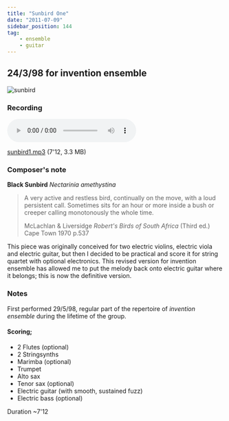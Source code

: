 ```yaml
---
title: "Sunbird One"
date: "2011-07-09"
sidebar_position: 144
tag:
    - ensemble
    - guitar
---
```


## 24/3/98 for invention ensemble

![](/img/sunbird.png "sunbird")

### Recording

<audio controls>
  <source src="/catalog/sunbird1.mp3"/>
</audio>

[sunbird1.mp3](pathname:///catalog/sunbird1.mp3) (7'12, 3.3 MB)


### Composer's note

**Black Sunbird** _Nectarinia amethystina_

> A very active and restless bird, continually on the move, with a loud persistent call. Sometimes sits for an hour or more inside a bush or creeper calling monotonously the whole time.
> 
> McLachlan & Liversidge _Robert's Birds of South Africa_ (Third ed.) Cape Town 1970 p.537

This piece was originally conceived for two electric violins, electric viola and electric guitar, but then I decided to be practical and score it for string quartet with optional electronics. This revised version for invention ensemble has allowed me to put the melody back onto electric guitar where it belongs; this is now the definitive version.

### Notes

First performed 29/5/98, regular part of the repertoire of _invention ensemble_ during the lifetime of the group.

#### Scoring;

* 2 Flutes (optional)
* 2 Stringsynths
* Marimba (optional)
* Trumpet
* Alto sax
* Tenor sax (optional)
* Electric guitar (with smooth, sustained fuzz)
* Electric bass (optional)

Duration ~7'12
